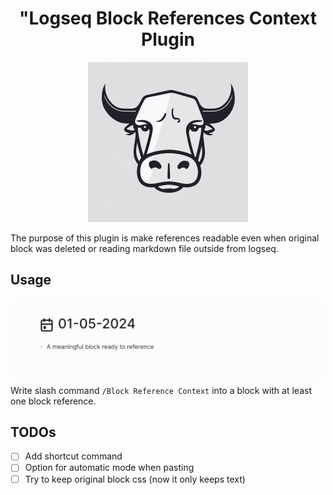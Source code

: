 

<h1 align="center">"Logseq Block References Context Plugin</h1>
<p align="center">
    <a href="https://github.com/tejonaco/logseq-brc">
        <img src="https://raw.githubusercontent.com/tejonaco/logseq-brc/master/assets/icon.png" alt="logo" width="256" height="256" />
    </a>
</p>

The purpose of this plugin is make references readable even when original block was deleted or reading markdown file outside from logseq.

## Usage
![](./assets/usage.gif)
Write slash command `/Block Reference Context` into a block with at least one block reference.

## TODOs
- [ ] Add shortcut command
- [ ] Option for automatic mode when pasting
- [ ] Try to keep original block css (now it only keeps text)